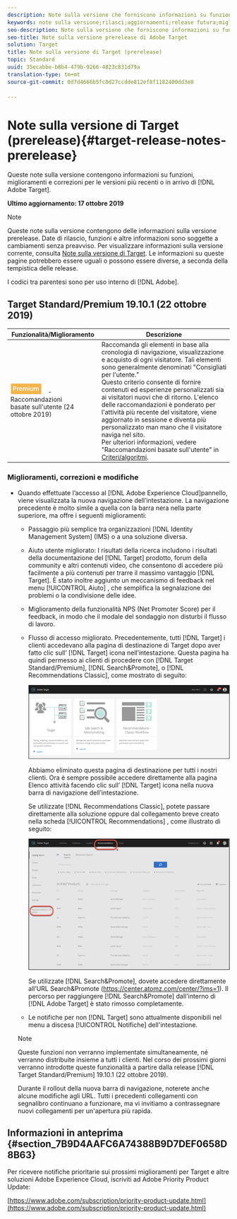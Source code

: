 ```yaml
---
description: Note sulla versione che forniscono informazioni su funzioni, miglioramenti e correzioni per le versioni più recenti o imminenti di Adobe Target.
keywords: note sulla versione;rilasci;aggiornamenti;release futura;miglioramenti;nuove funzioni;correzioni
seo-description: Note sulla versione che forniscono informazioni su funzioni, miglioramenti e correzioni per le versioni DNL Adobe Target più recenti o imminenti.
seo-title: Note sulla versione prerelease di Adobe Target
solution: Target
title: Note sulla versione di Target (prerelease)
topic: Standard
uuid: 35ecabbe-b8b4-479b-9266-4823c831d79a
translation-type: tm+mt
source-git-commit: 0d7d4666b5fc0d27ccdde812ef8f1182400dd3e8

---
```



# Note sulla versione di Target (prerelease){#target-release-notes-prerelease}

Queste note sulla versione contengono informazioni su funzioni, miglioramenti e correzioni per le versioni più recenti o in arrivo di [!DNL Adobe Target].

**Ultimo aggiornamento: 17 ottobre 2019**

>[!NOTE]
>
>Queste note sulla versione contengono delle informazioni sulla versione prerelease. Date di rilascio, funzioni e altre informazioni sono soggette a cambiamenti senza preavviso. Per visualizzare informazioni sulla versione corrente, consulta [Note sulla versione di Target](release-notes.md). Le informazioni su queste pagine potrebbero essere uguali o possono essere diverse, a seconda della tempistica delle release.
>
>I codici tra parentesi sono per uso interno di [!DNL Adobe].

## Target Standard/Premium 19.10.1 (22 ottobre 2019)

| Funzionalità/Miglioramento | Descrizione |
| --- | --- |
| ![Premium badge](/help/assets/premium.png) - Raccomandazioni<br>basate sull'utente (24 ottobre 2019) | Raccomanda gli elementi in base alla cronologia di navigazione, visualizzazione e acquisto di ogni visitatore. Tali elementi sono generalmente denominati "Consigliati per l'utente."<br>Questo criterio consente di fornire contenuti ed esperienze personalizzati sia ai visitatori nuovi che di ritorno. L'elenco delle raccomandazioni è ponderato per l'attività più recente del visitatore, viene aggiornato in sessione e diventa più personalizzato man mano che il visitatore naviga nel sito.<br>Per ulteriori informazioni, vedere "Raccomandazioni basate sull'utente" in [Criteri/algoritmi](/help/c-recommendations/c-algorithms/algorithms.md#criteria-algorithms). |

### Miglioramenti, correzioni e modifiche

* Quando effettuate l’accesso al [!DNL Adobe Experience Cloud]pannello, viene visualizzata la nuova navigazione dell’intestazione. La navigazione precedente è molto simile a quella con la barra nera nella parte superiore, ma offre i seguenti miglioramenti:

   * Passaggio più semplice tra organizzazioni [!DNL Identity Management System] (IMS) o a una soluzione diversa.
   * Aiuto utente migliorato: I risultati della ricerca includono i risultati della documentazione del [!DNL Target] prodotto, forum della community e altri contenuti video, che consentono di accedere più facilmente a più contenuti per trarre il massimo vantaggio [!DNL Target]. È stato inoltre aggiunto un meccanismo di feedback nel menu [!UICONTROL Aiuto] , che semplifica la segnalazione dei problemi o la condivisione delle idee.

   * Miglioramento della funzionalità NPS (Net Promoter Score) per il feedback, in modo che il modale del sondaggio non disturbi il flusso di lavoro.
   * Flusso di accesso migliorato. Precedentemente, tutti [!DNL Target] i clienti accedevano alla pagina di destinazione di Target dopo aver fatto clic sull’ [!DNL Target] icona nell’intestazione. Questa pagina ha quindi permesso ai clienti di procedere con [!DNL Target Standard/Premium], [!DNL Search&Promote], o [!DNL Recommendations Classic], come mostrato di seguito:

      ![Pagina di destinazione](/help/r-release-notes/assets/landing.png)

      Abbiamo eliminato questa pagina di destinazione per tutti i nostri clienti. Ora è sempre possibile accedere direttamente alla pagina Elenco  attività facendo clic sull’ [!DNL Target] icona nella nuova barra di navigazione dell’intestazione.

      Se utilizzate [!DNL Recommendations Classic], potete passare direttamente alla soluzione oppure dal collegamento breve creato nella scheda [!UICONTROL Recommendations] , come illustrato di seguito:

      ![Collegamento profondo Recs Classic](/help/r-release-notes/assets/recs-classic.png)

      Se utilizzate [!DNL Search&Promote], dovete accedere direttamente all’URL [](https://center.atomz.com/center/?ims=1) Search&amp;Promote (https://center.atomz.com/center/?ims=1). Il percorso per raggiungere [!DNL Search&Promote] dall'interno di [!DNL Adobe Target] è stato rimosso completamente.

   * Le notifiche per non [!DNL Target] sono attualmente disponibili nel menu a discesa [!UICONTROL Notifiche] dell'intestazione.
   >[!NOTE]
   >
   >Queste funzioni non verranno implementate simultaneamente, né verranno distribuite insieme a tutti i clienti. Nel corso dei prossimi giorni verranno introdotte queste funzionalità a partire dalla release [!DNL Target Standard/Premium] 19.10.1 (22 ottobre 2019).
   >
   >Durante il rollout della nuova barra di navigazione, noterete anche alcune modifiche agli URL. Tutti i precedenti collegamenti con segnalibro continuano a funzionare, ma vi invitiamo a contrassegnare nuovi collegamenti per un'apertura più rapida.

## Informazioni in anteprima {#section_7B9D4AAFC6A74388B9D7DEF0658D8B63}

Per ricevere notifiche prioritarie sui prossimi miglioramenti per Target e altre soluzioni Adobe Experience Cloud, iscriviti ad Adobe Priority Product Update:

[https://www.adobe.com/subscription/priority-product-update.html](https://www.adobe.com/subscription/priority-product-update.html)
